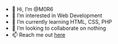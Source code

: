- 👋 Hi, I’m @M0R6
- 👀 I’m interested in Web Development
- 🌱 I’m currently learning HTML, CSS, PHP
- 💞️ I’m looking to collaborate on nothing
- 📫 Reach me out <a href="https://linktr.ee/nrfntr/"> here </a>

<!---
M0R6/M0R6 is a ✨ special ✨ repository because its `README.md` (this file) appears on your GitHub profile.
You can click the Preview link to take a look at your changes.
--->
